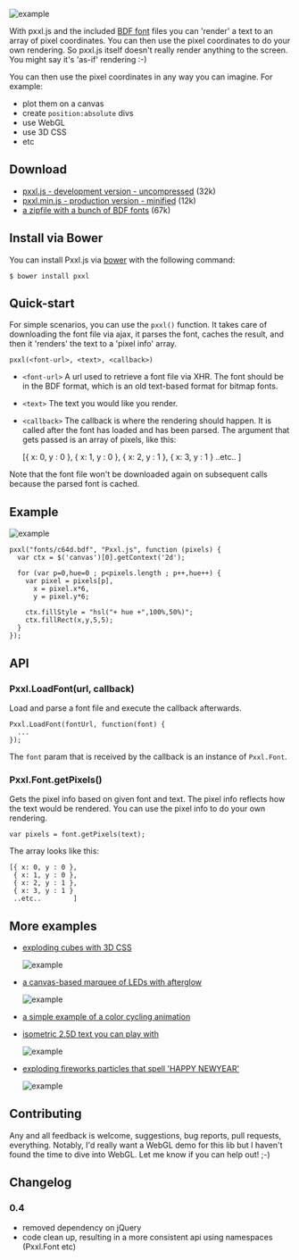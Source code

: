 ![example](http://remcoder.github.io/Pxxl.js/img/pxxl.png)

With pxxl.js and the included [BDF font](http://en.wikipedia.org/wiki/Glyph_Bitmap_Distribution_Format) files you can 'render' a text to an array of pixel coordinates. You can then use the pixel coordinates to do your own rendering.
So pxxl.js itself doesn't really render anything to the screen. You might say it's 'as-if' rendering :-)

You can then use the pixel coordinates in any way you can imagine. For example:

  - plot them on a canvas
  - create `position:absolute` divs
  - use WebGL
  - use 3D CSS
  - etc

## Download
 * [pxxl.js - development version - uncompressed](https://github.com/remcoder/Pxxl.js/blob/master/dist/pxxl.js) (32k)
 * [pxxl.min.js - production version - minified](https://github.com/remcoder/Pxxl.js/blob/master/dist/pxxl.min.js) (12k)
 * [a zipfile with a bunch of BDF fonts](http://remcoder.github.io/Pxxl.js/fonts.zip) (67k)

## Install via Bower
You can install Pxxl.js via [bower](http://bower.io/) with the following command:

	$ bower install pxxl

## Quick-start


For simple scenarios, you can use the `pxxl()` function. It takes care of downloading the font file via ajax, it parses the font, caches the result, and then it 'renders' the text to a 'pixel info' array.

    pxxl(<font-url>, <text>, <callback>)

* `<font-url>`
A url used to retrieve a font file via XHR. The font should be in the BDF format, which is an old text-based format for bitmap fonts.


* `<text>`
The text you would like you render.


* `<callback>`
The callback is where the rendering should happen. It is called after the font has loaded and has been parsed. The argument that gets passed is an array of pixels, like this:

	[{ x: 0, y : 0 },
	{ x: 1, y : 0 },
	{ x: 2, y : 1 },
	{ x: 3, y : 1 }
	..etc..        ]

Note that the font file won't be downloaded again on subsequent calls because the parsed font is cached.

## Example
![example](http://remcoder.github.io/Pxxl.js/img/pxxl.png)

    pxxl("fonts/c64d.bdf", "Pxxl.js", function (pixels) {
      var ctx = $('canvas')[0].getContext('2d');

      for (var p=0,hue=0 ; p<pixels.length ; p++,hue++) {
        var pixel = pixels[p],
          x = pixel.x*6,
          y = pixel.y*6;

        ctx.fillStyle = "hsl("+ hue +",100%,50%)";
        ctx.fillRect(x,y,5,5);
      }
    });

## API

### Pxxl.LoadFont(url, callback)

Load and parse a font file and execute the callback afterwards.

    Pxxl.LoadFont(fontUrl, function(font) {
      ...
    });

The `font` param that is received by the callback is an instance of `Pxxl.Font`.

### Pxxl.Font.getPixels()

Gets the pixel info based on given font and text. The pixel info reflects how the text would be rendered. You can use the pixel info to do your own rendering.

    var pixels = font.getPixels(text);

The array looks like this:

    [{ x: 0, y : 0 },
     { x: 1, y : 0 },
     { x: 2, y : 1 },
     { x: 3, y : 1 }
     ..etc..        ]


## More examples
* [exploding cubes with 3D CSS](http://remcoder.github.io/Pxxl.js/demos/css3d)

  ![example](http://remcoder.github.io/Pxxl.js/img/cubes.png)
  
* [a canvas-based marquee of LEDs with afterglow](http://remcoder.github.io/Pxxl.js/demos/leds)

  ![example](http://remcoder.github.io/Pxxl.js/img/leds.png)
  
* [a simple example of a color cycling animation](http://remcoder.github.io/Pxxl.js/demos/helloworld)
* [isometric 2.5D text you can play with](http://remcoder.github.io/Pxxl.js/demos/interactive)

  ![example](http://remcoder.github.io/Pxxl.js/img/interactive.png)
  
* [exploding fireworks particles that spell 'HAPPY NEWYEAR'](http://remcoder.github.io/Pxxl.js/demos/fireworks)

  ![example](http://remcoder.github.io/Pxxl.js/img/happy.png)

## Contributing
Any and all feedback is welcome, suggestions, bug reports, pull requests, everything. Notably, I'd really want a WebGL demo for this lib but I haven't found the time to dive into WebGL. Let me know if you can help out! ;-)

## Changelog
### 0.4
* removed dependency on jQuery
* code clean up, resulting in a more consistent api using namespaces (Pxxl.Font etc)
